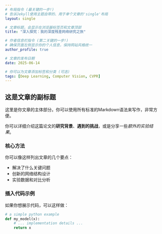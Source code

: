 ```yaml
---
# 布局指令 (最关键的一步!)
# 告诉Jekyll使用主题自带的、用于单个文章的'single'布局
layout: single

# 文章标题，会显示在浏览器标签页和文章顶部
title: "深入探究：我的深度残差网络研究之旅"

# 作者信息栏指令 (第二关键的一步!)
# 确保页面左侧显示你的个人信息，保持网站风格统一
author_profile: true

# 文章的发布日期
date: 2025-06-14

# 你可以为文章添加标签和分类 (可选)
tags: [Deep Learning, Computer Vision, CVPR]
---
```


## 这是文章的副标题

这里是你文章的主体部分。你可以使用所有标准的Markdown语法来写作，非常方便。

你可以详细介绍这篇论文的**研究背景**、**遇到的挑战**，或是分享一些*额外的实验结果*。

### 核心方法
你可以像这样列出文章的几个要点：
- 解决了什么关键问题
- 创新的网络结构设计
- 实验数据和对比分析

### 插入代码示例
如果你想展示代码，可以这样做：
```python
# a simple python example
def my_model(x):
    # ... implementation details ...
    return x
